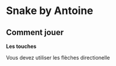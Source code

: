 # Snake by Antoine 

## Comment jouer 

**Les touches**

Vous devez utiliser les flèches directionelle 